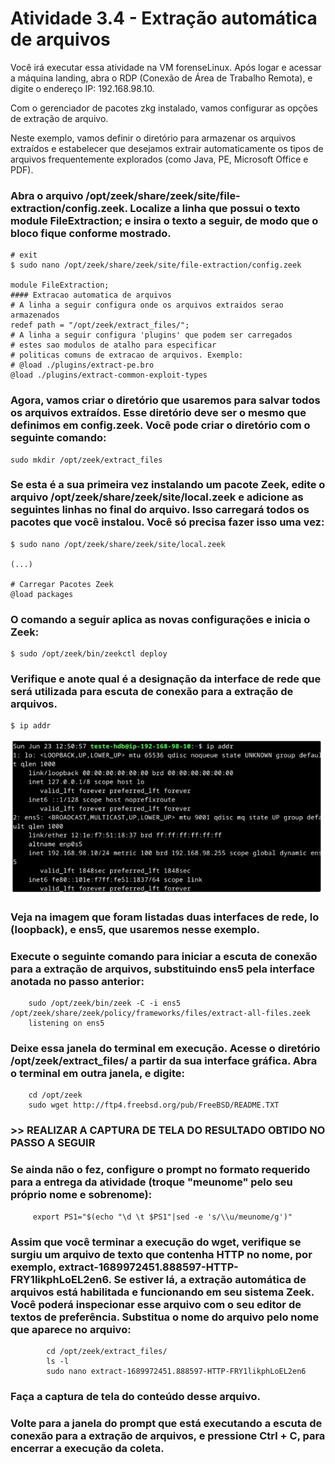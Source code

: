 # Atividade 3.4 - Extração automática de arquivos
Você irá executar essa atividade na VM forenseLinux. Após logar e acessar a máquina landing, abra o RDP (Conexão de Área de Trabalho Remota), e digite o endereço IP: 192.168.98.10.

Com o gerenciador de pacotes zkg instalado, vamos configurar as opções de extração de arquivo.

Neste exemplo, vamos definir o diretório para armazenar os arquivos extraídos e estabelecer que desejamos extrair automaticamente os tipos de arquivos frequentemente explorados (como Java, PE, Microsoft Office e PDF).

### Abra o arquivo /opt/zeek/share/zeek/site/file-extraction/config.zeek. Localize a linha que possui o texto module FileExtraction; e insira o texto a seguir, de modo que o bloco fique conforme mostrado.

    # exit
    $ sudo nano /opt/zeek/share/zeek/site/file-extraction/config.zeek

    module FileExtraction;
    #### Extracao automatica de arquivos
    # A linha a seguir configura onde os arquivos extraidos serao armazenados
    redef path = "/opt/zeek/extract_files/";
    # A linha a seguir configura 'plugins' que podem ser carregados
    # estes sao modulos de atalho para especificar 
    # politicas comuns de extracao de arquivos. Exemplo:
    # @load ./plugins/extract-pe.bro
    @load ./plugins/extract-common-exploit-types

### Agora, vamos criar o diretório que usaremos para salvar todos os arquivos extraídos. Esse diretório deve ser o mesmo que definimos em config.zeek. Você pode criar o diretório com o seguinte comando:

    sudo mkdir /opt/zeek/extract_files
### Se esta é a sua primeira vez instalando um pacote Zeek, edite o arquivo /opt/zeek/share/zeek/site/local.zeek e adicione as seguintes linhas no final do arquivo. Isso carregará todos os pacotes que você instalou. Você só precisa fazer isso uma vez:

    $ sudo nano /opt/zeek/share/zeek/site/local.zeek

    (...)

    # Carregar Pacotes Zeek
    @load packages
### O comando a seguir aplica as novas configurações e inicia o Zeek:

    $ sudo /opt/zeek/bin/zeekctl deploy
### Verifique e anote qual é a designação da interface de rede que será utilizada para escuta de conexão para a extração de arquivos.

    $ ip addr

<p>
<img width="500" src="https://github.com/FabriciaDev/HDB_especializa/blob/main/Atividade3/atividade3a.PNG">
</p>

### Veja na imagem que foram listadas duas interfaces de rede, lo (loopback), e ens5, que usaremos nesse exemplo.

### Execute o seguinte comando para iniciar a escuta de conexão para a extração de arquivos, substituindo ens5 pela interface anotada no passo anterior:

        sudo /opt/zeek/bin/zeek -C -i ens5 /opt/zeek/share/zeek/policy/frameworks/files/extract-all-files.zeek
        listening on ens5

### Deixe essa janela do terminal em execução. Acesse o diretório /opt/zeek/extract_files/ a partir da sua interface gráfica. Abra o terminal em outra janela, e digite:

        cd /opt/zeek
        sudo wget http://ftp4.freebsd.org/pub/FreeBSD/README.TXT
### >> REALIZAR A CAPTURA DE TELA DO RESULTADO OBTIDO NO PASSO A SEGUIR

### Se ainda não o fez, configure o prompt no formato requerido para a entrega da atividade (troque "meunome" pelo seu próprio nome e sobrenome):

         export PS1="$(echo "\d \t $PS1"|sed -e 's/\\u/meunome/g')"

### Assim que você terminar a execução do wget, verifique se surgiu um arquivo de texto que contenha HTTP no nome, por exemplo, extract-1689972451.888597-HTTP-FRY1likphLoEL2en6. Se estiver lá, a extração automática de arquivos está habilitada e funcionando em seu sistema Zeek. Você poderá inspecionar esse arquivo com o seu editor de textos de preferência. Substitua o nome do arquivo pelo nome que aparece no arquivo:

            cd /opt/zeek/extract_files/
            ls -l
            sudo nano extract-1689972451.888597-HTTP-FRY1likphLoEL2en6

### Faça a captura de tela do conteúdo desse arquivo.

### Volte para a janela do prompt que está executando a escuta de conexão para a extração de arquivos, e pressione Ctrl + C, para encerrar a execução da coleta.
